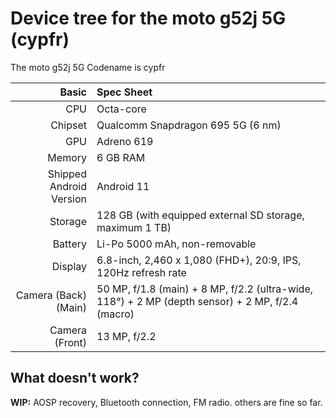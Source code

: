 Device tree for the moto g52j 5G (cypfr)
=================================================

The moto g52j 5G Codename is cypfr

| Basic                   | Spec Sheet                                                                                                                     |
| -----------------------:|:------------------------------------------------------------------------------------------------------------------------------ |
| CPU                     | Octa-core                                                                                                                      |
| Chipset                 | Qualcomm Snapdragon 695 5G (6 nm)                                                                                              |
| GPU                     | Adreno 619                                                                                                                     |
| Memory                  | 6 GB RAM                                                                                                                       |
| Shipped Android Version | Android 11                                                                                                                     |
| Storage                 | 128 GB (with equipped external SD storage, maximum 1 TB)                                                                       |
| Battery                 | Li-Po 5000 mAh, non-removable                                                                                                  |
| Display                 | 6.8-inch, 2,460 x 1,080 (FHD+), 20:9, IPS, 120Hz refresh rate                                                                  |
| Camera (Back)(Main)     | 50 MP, f/1.8 (main) + 8 MP, f/2.2 (ultra-wide, 118°) + 2 MP (depth sensor) + 2 MP, f/2.4 (macro)                               |
| Camera (Front)          | 13 MP, f/2.2                                                                                                                   |

## What doesn't work?
**WIP:** AOSP recovery, Bluetooth connection, FM radio. others are fine so far.
